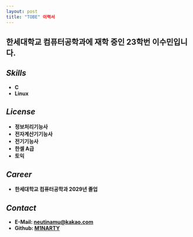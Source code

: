 ```yaml
---
layout: post
title: "TOBE" 이력서
---
```


## 한세대학교 컴퓨터공학과에 재학 중인 23학번 이수민입니다.

_Skills_
--------
* **C**
* **Linux**

_License_
---------
* **정보처리기능사**
* **전자계산기기능사**
* **전기기능사**
* **한셀 A급**
* **토익**

_Career_
--------
* **한세대학교 컴퓨터공학과 2029년 졸업**

_Contact_
---------
* **E-Mail: neutinamu@kakao.com**
* **Github: [M1NARTY](https://github.com/M1NARTY)**
